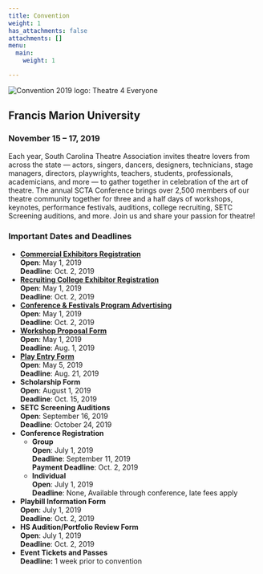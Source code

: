 ```yaml
---
title: Convention
weight: 1
has_attachments: false
attachments: []
menu:
  main:
    weight: 1

---
```

![Convention 2019 logo: Theatre 4 Everyone](/uploads/Logo-Theatre-for-Everyone-300x181.jpg)

## Francis Marion University

### November 15 – 17, 2019

Each year, South Carolina Theatre Association invites theatre lovers from across the state — actors, singers, dancers, designers, technicians, stage managers, directors, playwrights, teachers, students, professionals, academicians, and more — to gather together in celebration of the art of theatre. The annual SCTA Conference brings over 2,500 members of our theatre community together for three and a half days of workshops, keynotes, performance festivals, auditions, college recruiting, SETC Screening auditions, and more. Join us and share your passion for theatre!

### **Important Dates and Deadlines**

* [**Commercial Exhibitors Registration**](https://www.southcarolinatheatre.org/convention/register/vendors/)  
  **Open**: May 1, 2019  
  **Deadline**: Oct. 2, 2019
* [**Recruiting College Exhibitor Registration**](register/college-recruting-and-exhibits/)  
  **Open**: May 1, 2019  
  **Deadline**: Oct. 2, 2019
* [**Conference & Festivals Program Advertising**](https://www.southcarolinatheatre.org/about-scta/support-scta/index.html)[  
  ](https://www.virginiatheatre.org/sponsor-advertise)**Open**: May 1, 2019  
  **Deadline**: Oct. 2, 2019
* [**Workshop Proposal Form**](register/propose-a-workshop/)  
  **Open**: May 1, 2019  
  **Deadline**: Aug. 1, 2019
* [**Play Entry Form**](register/festival-intent-to-participate/)  
  **Open**: May 5, 2019  
  **Deadline**: Aug. 21, 2019
* **Scholarship Form  
  Open**: August 1, 2019  
  **Deadline**: Oct. 15, 2019
* **SETC Screening Auditions  
  Open**: September 16, 2019  
  **Deadline**: October 24, 2019
* **Conference Registration**
  * **Group  
    Open**: July 1, 2019  
    **Deadline**: September 11, 2019  
    **Payment Deadline**: Oct. 2, 2019
  * **Individual**  
    **Open**: July 1, 2019  
    **Deadline**: None, Available through conference, late fees apply
* **Playbill Information Form  
  Open**: July 1, 2019  
  **Deadline**: Oct. 2, 2019
* **HS Audition/Portfolio Review Form**[  
  ](https://www.virginiatheatre.org/auditions)**Open**: July 1, 2019  
  **Deadline**: Oct. 2, 2019
* **Event Tickets and Passes  
  Deadline:** 1 week prior to convention